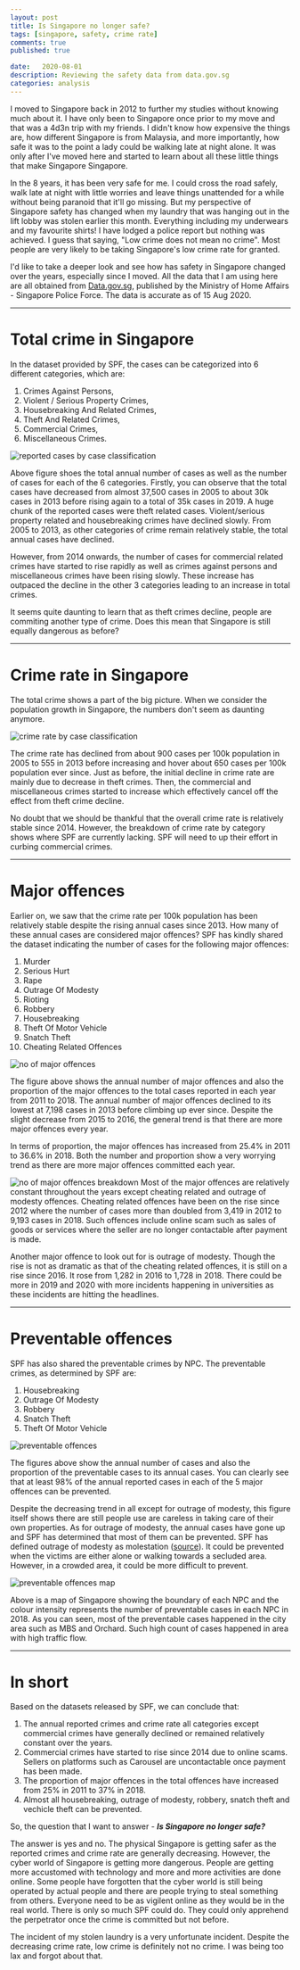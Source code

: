 ```yaml
---
layout: post
title: Is Singapore no longer safe?
tags: [singapore, safety, crime rate]
comments: true
published: true

date:   2020-08-01
description: Reviewing the safety data from data.gov.sg
categories: analysis
---
```


I moved to Singapore back in 2012 to further my studies without knowing much about it. I have only been to Singapore once prior to my move and that was a 4d3n trip with my friends. I didn't know how expensive the things are, how different Singapore is from Malaysia, and more importantly, how safe it was to the point a lady could be walking late at night alone. It was only after I've moved here and started to learn about all these little things that make Singapore Singapore.

In the 8 years, it has been very safe for me. I could cross the road safely, walk late at night with little worries and leave things unattended for a while without being paranoid that it'll go missing. But my perspective of Singapore safety has changed when my laundry that was hanging out in the lift lobby was stolen earlier this month. Everything including my underwears and my favourite shirts! I have lodged a police report but nothing was achieved. I guess that saying, "Low crime does not mean no crime". Most people are very likely to be taking Singapore's low crime rate for granted.

I'd like to take a deeper look and see how has safety in Singapore changed over the years, especially since I moved. All the data that I am using here are all obtained from [Data.gov.sg](https://data.gov.sg/), published by the Ministry of Home Affairs - Singapore Police Force. The data is accurate as of 15 Aug 2020.

<hr>

# Total crime in Singapore
In the dataset provided by SPF, the cases can be categorized into 6 different categories, which are:
1. Crimes Against Persons,
1. Violent / Serious Property Crimes,
1. Housebreaking And Related Crimes,
1. Theft And Related Crimes,
1. Commercial Crimes,
1. Miscellaneous Crimes.

![reported cases by case classification](https://raw.githubusercontent.com/brandonyongys/brandonyongys.github.io/master/img/202008-sg-crime/Annual%20no%20of%20reported%20cases%20by%20crime%20classification.png) 

Above figure shoes the total annual number of cases as well as the number of cases for each of the 6 categories. Firstly, you can observe that the total cases have decreased from almost 37,500 cases in 2005 to about 30k cases in 2013 before rising again to a total of 35k cases in 2019. A huge chunk of the reported cases were theft related cases. Violent/serious property related and housebreaking crimes have declined slowly. From 2005 to 2013, as other categories of crime remain relatively stable, the total annual cases have declined.

However, from 2014 onwards, the number of cases for commercial related crimes have started to rise rapidly as well as crimes against persons and miscellaneous crimes have been rising slowly. These increase has outpaced the decline in the other 3 categories leading to an increase in total crimes.

It seems quite daunting to learn that as theft crimes decline, people are commiting another type of crime. Does this mean that Singapore is still equally dangerous as before? 

<hr>

# Crime rate in Singapore
The total crime shows a part of the big picture. When we consider the population growth in Singapore, the numbers don't seem as daunting anymore.

![crime rate by case classification](https://github.com/brandonyongys/brandonyongys.github.io/blob/master/img/202008-sg-crime/Annual%20no%20of%20reported%20cases%20by%20crime%20classification%20per%20100k%20population.png?raw=true) 

The crime rate has declined from about 900 cases per 100k population in 2005 to 555 in 2013 before increasing and hover about 650 cases per 100k population ever since. Just as before, the initial decline in crime rate are mainly due to decrease in theft crimes. Then, the commercial and miscellaneous crimes started to increase which effectively cancel off the effect from theft crime decline. 

No doubt that we should be thankful that the overall crime rate is relatively stable since 2014. However, the breakdown of crime rate by category shows where SPF are currently lacking. SPF will need to up their effort in curbing commercial crimes.

<hr>

# Major offences
Earlier on, we saw that the crime rate per 100k population has been relatively stable despite the rising annual cases since 2013. How many of these annual cases are considered major offences? SPF has kindly shared the dataset indicating the number of cases for the following major offences:

1. Murder
1. Serious Hurt
1. Rape
1. Outrage Of Modesty
1. Rioting
1. Robbery
1. Housebreaking
1. Theft Of Motor Vehicle
1. Snatch Theft
1. Cheating Related Offences

![no of major offences](https://raw.githubusercontent.com/brandonyongys/brandonyongys.github.io/master/img/202008-sg-crime/Annual%20no%20of%20major%20offences.png) 

The figure above shows the annual number of major offences and also the proportion of the major offences to the total cases reported in each year from 2011 to 2018. The annual number of major offences declined to its lowest at 7,198 cases in 2013 before climbing up ever since. Despite the slight decrease from 2015 to 2016, the general trend is that there are more major offences every year. 

In terms of proportion, the major offences has increased from 25.4% in 2011 to 36.6% in 2018. Both the number and proportion show a very worrying trend as there are more major offences committed each year.

![no of major offences breakdown](https://raw.githubusercontent.com/brandonyongys/brandonyongys.github.io/master/img/202008-sg-crime/Annual%20no%20of%20major%20offences%20by%20type.png) 
Most of the major offences are relatively constant throughout the years except cheating related and outrage of modesty offences. Cheating related offences have been on the rise since 2012 where the number of cases more than doubled from 3,419 in 2012 to 9,193 cases in 2018. Such offences include online scam such as sales of goods or services where the seller are no longer contactable after payment is made. 

Another major offence to look out for is outrage of modesty. Though the rise is not as dramatic as that of the cheating related offences, it is still on a rise since 2016. It rose from 1,282 in 2016 to 1,728 in 2018. There could be more in 2019 and 2020 with more incidents happening in universities as these incidents are hitting the headlines.

<hr>

# Preventable offences
SPF has also shared the preventable crimes by NPC. The preventable crimes, as determined by SPF are:
1. Housebreaking
1. Outrage Of Modesty
1. Robbery
1. Snatch Theft
1. Theft Of Motor Vehicle

![preventable offences](https://github.com/brandonyongys/brandonyongys.github.io/blob/master/img/202008-sg-crime/Preventable%20crimes%20and%20the%20proportion%20to%20its%20total.png?raw=true)

The figures above show the annual number of cases and also the proportion of the preventable cases to its annual cases. You can clearly see that at least 98% of the annual reported cases in each of the 5 major offences can be prevented. 

Despite the decreasing trend in all except for outrage of modesty, this figure itself shows there are still people use are careless in taking care of their own properties. As for outrage of modesty, the annual cases have gone up and SPF has determined that most of them can be prevented. SPF has defined outrage of modesty as molestation ([source](https://www.police.gov.sg/Advisories/Crime/Outrage-of-Modesty)). It could be prevented when the victims are either alone or walking towards a secluded area. However, in a crowded area, it could be more difficult to prevent.

![preventable offences map](https://github.com/brandonyongys/brandonyongys.github.io/blob/master/img/202008-sg-crime/Preventable.png?raw=true) 

Above is a map of Singapore showing the boundary of each NPC and the colour intensity represents the number of preventable cases in each NPC in 2018. As you can seen, most of the preventable cases happened in the city area such as MBS and Orchard. Such high count of cases happened in area with high traffic flow.

<hr>

# In short
Based on the datasets released by SPF, we can conclude that:
1. The annual reported crimes and crime rate all categories except commercial crimes have generally declined or remained relatively constant over the years. 
1. Commercial crimes have started to rise since 2014 due to online scams. Sellers on platforms such as Carousel are uncontactable once payment has been made.
1. The proportion of major offences in the total offences have increased from 25% in 2011 to 37% in 2018.
1. Almost all housebreaking, outrage of modesty, robbery, snatch theft and vechicle theft can be prevented.

So, the question that I want to answer - **_Is Singapore no longer safe?_** 

The answer is yes and no. The physical Singapore is getting safer as the reported crimes and crime rate are generally decreasing. However, the cyber world of Singapore is getting more dangerous. People are getting more accustomed with technology and more and more activities are done online. Some people have forgotten that the cyber world is still being operated by actual people and there are people trying to steal something from others. Everyone need to be as vigilent online as they would be in the real world. There is only so much SPF could do. They could only apprehend the perpetrator once the crime is committed but not before. 

The incident of my stolen laundry is a very unfortunate incident. Despite the decreasing crime rate, low crime is definitely not no crime. I was being too lax and forgot about that. 